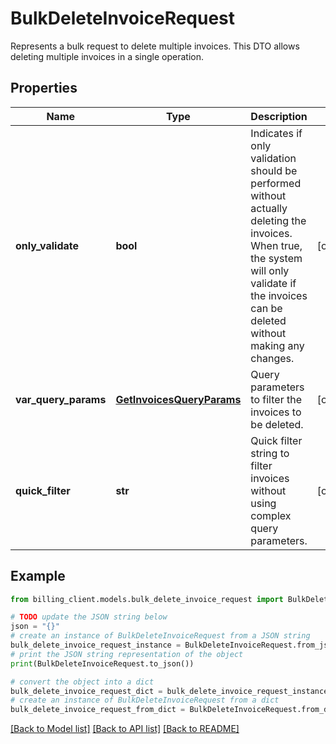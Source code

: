 # BulkDeleteInvoiceRequest

Represents a bulk request to delete multiple invoices.  This DTO allows deleting multiple invoices in a single operation.

## Properties

Name | Type | Description | Notes
------------ | ------------- | ------------- | -------------
**only_validate** | **bool** | Indicates if only validation should be performed without actually deleting the invoices.  When true, the system will only validate if the invoices can be deleted without making any changes. | [optional] 
**var_query_params** | [**GetInvoicesQueryParams**](GetInvoicesQueryParams.md) | Query parameters to filter the invoices to be deleted. | [optional] 
**quick_filter** | **str** | Quick filter string to filter invoices without using complex query parameters. | [optional] 

## Example

```python
from billing_client.models.bulk_delete_invoice_request import BulkDeleteInvoiceRequest

# TODO update the JSON string below
json = "{}"
# create an instance of BulkDeleteInvoiceRequest from a JSON string
bulk_delete_invoice_request_instance = BulkDeleteInvoiceRequest.from_json(json)
# print the JSON string representation of the object
print(BulkDeleteInvoiceRequest.to_json())

# convert the object into a dict
bulk_delete_invoice_request_dict = bulk_delete_invoice_request_instance.to_dict()
# create an instance of BulkDeleteInvoiceRequest from a dict
bulk_delete_invoice_request_from_dict = BulkDeleteInvoiceRequest.from_dict(bulk_delete_invoice_request_dict)
```
[[Back to Model list]](../README.md#documentation-for-models) [[Back to API list]](../README.md#documentation-for-api-endpoints) [[Back to README]](../README.md)


